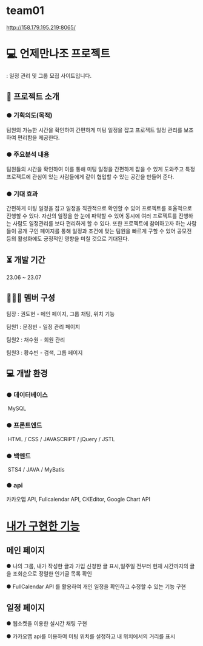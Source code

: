 # team01
http://158.179.195.219:8065/
# 💻 언제만나조 프로젝트
: 일정 관리 및 그룹 모집 사이트입니다.

## 🤔 프로젝트 소개
### ● 기획의도(목적)
팀원의 가능한 시간을 확인하여 간편하게 미팅 일정을 잡고 프로젝트 일정 관리를 보조하여 편리함을 제공한다.

### ● 주요분석 내용
팀원들의 시간을 확인하여 이를 통해 미팅 일정을 간편하게 잡을 수 있게 도와주고 특정 프로젝트에 관심이 있는 사람들에게 같이 협업할 수 있는 공간을 만들어 준다.

### ● 기대 효과
간편하게 미팅 일정을 잡고 일정을 직관적으로 확인할 수 있어 프로젝트를 효율적으로 진행할 수 있다. 자신의 일정을 한 눈에 파악할 수 있어 동시에 여러 프로젝트를 진행하는 사람도 일정관리를 보다 편리하게 할 수 있다. 또한 프로젝트에 참여하고자 하는 사람들이 공개 구인 페이지를 통해 일정과 조건에 맞는 팀원을 빠르게 구할 수 있어 공모전 등의 활성화에도 긍정적인 영향을 미칠 것으로 기대된다.

## ⏳ 개발 기간
23.06 ~ 23.07

## 🧑‍🤝‍🧑 멤버 구성

팀장 : 권도현 - 메인 페이지, 그룹 채팅, 위치 기능

팀원1 : 문정빈 - 일정 관리 페이지

팀원2 : 채수원 - 회원 관리

팀원3 : 황수빈 - 검색, 그룹 페이지

## 💻 개발 환경
### ● 데이터베이스
 MySQL
### ● 프론트엔드
 HTML / CSS / JAVASCRIPT / jQuery / JSTL
### ● 백엔드
 STS4 / JAVA / MyBatis
### ● api
카카오맵 API, Fullcalendar API, CKEditor, Google Chart API


# [내가 구현한 기능](https://github.com/Dormailler/team03_final_project/wiki/%EC%A3%BC%EC%9A%94-%EA%B8%B0%EB%8A%A5-(%EC%BB%A4%EB%AE%A4%EB%8B%88%ED%8B%B0-%EA%B2%8C%EC%8B%9C%ED%8C%90))
## 메인 페이지
● 나의 그룹, 내가 작성한 글과 가입 신청한 글 표시,일주일 전부터 현재 시간까지의 글을 조회순으로 정렬한 인기글 목록 확인

● FullCalendar API 를 활용하여 개인 일정을 확인하고 수정할 수 있는 기능 구현

## 일정 페이지
● 웹소켓을 이용한 실시간 채팅 구현

● 카카오맵 api를 이용하여 미팅 위치를 설정하고 내 위치에서의 거리를 표시
